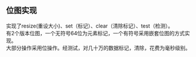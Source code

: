 位图实现
---
实现了resize(重设大小)、set（标记）、clear（清除标记）、test（检测）。<br />
有2个版本位图，一个无符号64位为元素标记，一个有符号采用嵌套位图的方式实现。<br />
大部分操作采用位操作。经测试，对几十万的数据标记，清除，花费为毫秒级别。